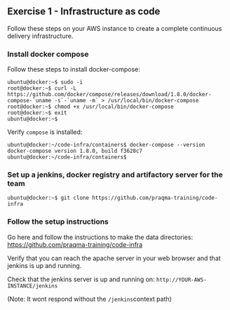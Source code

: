 ## Exercise 1 - Infrastructure as code

Follow these steps on your AWS instance to create a complete continuous delivery infrastructure.

### Install docker compose

Follow these steps to install docker-compose:

    ubuntu@docker:~$ sudo -i
    root@docker:~$ curl -L https://github.com/docker/compose/releases/download/1.8.0/docker-compose-`uname -s`-`uname -m` > /usr/local/bin/docker-compose
    root@docker:~$ chmod +x /usr/local/bin/docker-compose
    root@docker:~$ exit
    ubuntu@docker:~$

Verify `compose` is installed:

    ubuntu@docker:~/code-infra/containers$ docker-compose --version
    docker-compose version 1.8.0, build f3628c7
    ubuntu@docker:~/code-infra/containers$

### Set up a jenkins, docker registry and artifactory server for the team
````
ubuntu@docker:~$ git clone https://github.com/praqma-training/code-infra
````
### Follow the setup instructions
Go here and follow the instructions to make the data directories: https://github.com/praqma-training/code-infra

Verify that you can reach the apache server in your web browser and that jenkins is up and running.




Check that the jenkins server is up and running on: `http://YOUR-AWS-INSTANCE/jenkins`

(Note: It wont respond without the `/jenkins`context path)
